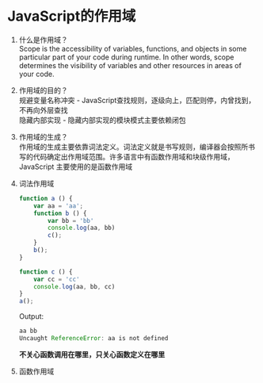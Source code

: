 # JavaScript的作用域

1. 什么是作用域？  
Scope is the accessibility of variables, functions, and objects in some particular part of your code during runtime. In other words, scope determines the visibility of variables and other resources in areas of your code.

2. 作用域的目的？  
规避变量名称冲突 - JavaScript查找规则，逐级向上，匹配则停，内曾找到，不再向外层查找  
隐藏内部实现 - 隐藏内部实现的模块模式主要依赖闭包

3. 作用域的生成？  
作用域的生成主要依靠词法定义。词法定义就是书写规则，编译器会按照所书写的代码确定出作用域范围。许多语言中有函数作用域和块级作用域，JavaScript 主要使用的是函数作用域

4. 词法作用域  
    ```js
    function a () {
        var aa = 'aa';
        function b () {
            var bb = 'bb'
            console.log(aa, bb)
            c();
        }
        b();
    }

    function c () {
        var cc = 'cc'
        console.log(aa, bb, cc)
    }
    a();
    ```
    Output:
    ```js
    aa bb
    Uncaught ReferenceError: aa is not defined
    ```
    **不关心函数调用在哪里，只关心函数定义在哪里**

5. 函数作用域
